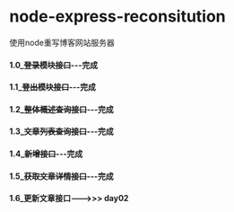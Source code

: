 # node-express-reconsitution
使用node重写博客网站服务器

#### 1.0_~~登录模块接口~~---完成
#### 1.1_~~登出模块接口~~---完成
#### 1.2_~~整体概述查询接口~~---完成
#### 1.3_~~文章列表查询接口~~---完成
#### 1.4_~~新增接口~~---完成
#### 1.5_~~获取文章详情接口~~---完成
#### 1.6_更新文章接口--->>> day02